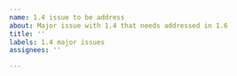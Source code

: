 ```yaml
---
name: 1.4 issue to be address
about: Major issue with 1.4 that needs addressed in 1.6
title: ''
labels: 1.4 major issues
assignees: ''

---
```



